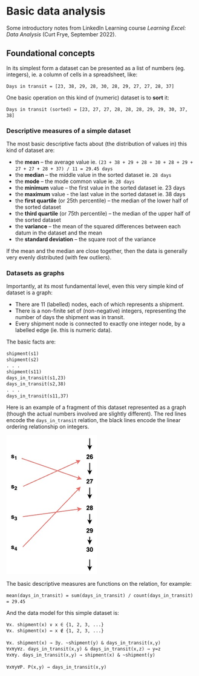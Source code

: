 # Basic data analysis

Some introductory notes from LinkedIn Learning course *Learning Excel: Data Analysis* (Curt Frye, September 2022).

## Foundational concepts

In its simplest form a dataset can be presented as a list of numbers (eg. integers), ie. a column of cells in a spreadsheet, like:

```
Days in transit = [23, 38, 29, 28, 30, 28, 29, 27, 27, 28, 37]
```

One basic operation on this kind of (numeric) dataset is to **sort** it:

```
Days in transit (sorted) = [23, 27, 27, 28, 28, 28, 29, 29, 30, 37, 38]
```

### Descriptive measures of a simple dataset

The most basic descriptive facts about (the distribution of values in) this kind of dataset are:
- the **mean** – the average value ie. `(23 + 38 + 29 + 28 + 30 + 28 + 29 + 27 + 27 + 28 + 37) / 11 = 29.45 days`
- the **median** – the middle value in the sorted dataset ie. `28 days`
- the **mode** – the mode common value ie. `28 days`
- the **minimum** value – the first value in the sorted dataset ie. 23 days
- the **maximum** value - the last value in the sorted dataset ie. 38 days
- the **first quartile** (or 25th percentile) – the median of the lower half of the sorted dataset
- the **third quartile** (or 75th percentile) – the median of the upper half of the sorted dataset
- the **variance** – the mean of the squared differences between each datum in the dataset and the mean
- the **standard deviation** – the square root of the variance

If the mean and the median are close together, then the data is generally very evenly distributed (with few outliers).

### Datasets as graphs

Importantly, at its most fundamental level, even this very simple kind of dataset is a graph:
- There are 11 (labelled) nodes, each of which represents a shipment.
- There is a non-finite set of (non-negative) integers, representing the number of days the shipment was in transit.
- Every shipment node is connected to exactly one integer node, by a labelled edge (ie. this is numeric data).

The basic facts are:

```
shipment(s1)
shipment(s2)
. . .
shipment(s11)
days_in_transit(s1,23)
days_in_transit(s2,38)
. . .
days_in_transit(s11,37)
```

Here is an example of a fragment of this dataset represented as a graph (though the actual numbers involved are slightly different). The red lines encode the `days_in_transit` relation, the black lines encode the linear ordering relationship on integers.

![A simple model](simple-model.jpg)

The basic descriptive measures are functions on the relation, for example:

```
mean(days_in_transit) = sum(days_in_transit) / count(days_in_transit) = 29.45
```

And the data model for this simple dataset is:

```
∀x. shipment(x) ∨ x ∈ {1, 2, 3, ...}
∀x. shipment(x) ↔ x ∉ {1, 2, 3, ...}

∀x. shipment(x) → ∃y. ~shipment(y) & days_in_transit(x,y)
∀x∀y∀z. days_in_transit(x,y) & days_in_transit(x,z) → y=z
∀x∀y. days_in_transit(x,y) → shipment(x) & ~shipment(y)

∀x∀y∀P. P(x,y) → days_in_transit(x,y)
```

